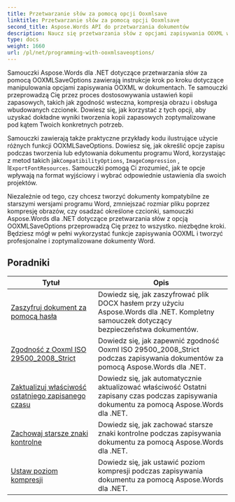 ```yaml
---
title: Przetwarzanie słów za pomocą opcji Ooxmlsave
linktitle: Przetwarzanie słów za pomocą opcji Ooxmlsave
second_title: Aspose.Words API do przetwarzania dokumentów
description: Naucz się przetwarzania słów z opcjami zapisywania OOXML w Aspose.Words dla .NET. Kompleksowe samouczki i przykładowy kod do manipulowania i dostosowywania zapisywania dokumentów programu Word w formacie OOXML.
type: docs
weight: 1660
url: /pl/net/programming-with-ooxmlsaveoptions/
---
```

Samouczki Aspose.Words dla .NET dotyczące przetwarzania słów za pomocą OOXMLSaveOptions zawierają instrukcje krok po kroku dotyczące manipulowania opcjami zapisywania OOXML w dokumentach. Te samouczki przeprowadzą Cię przez proces dostosowywania ustawień kopii zapasowych, takich jak zgodność wsteczna, kompresja obrazu i obsługa wbudowanych czcionek. Dowiesz się, jak korzystać z tych opcji, aby uzyskać dokładne wyniki tworzenia kopii zapasowych zoptymalizowane pod kątem Twoich konkretnych potrzeb.

 Samouczki zawierają także praktyczne przykłady kodu ilustrujące użycie różnych funkcji OOXMLSaveOptions. Dowiesz się, jak określić opcje zapisu podczas tworzenia lub edytowania dokumentu programu Word, korzystając z metod takich jak`CompatibilityOptions`, `ImageCompression` , I`ExportFontResources`. Samouczki pomogą Ci zrozumieć, jak te opcje wpływają na format wyjściowy i wybrać odpowiednie ustawienia dla swoich projektów.

Niezależnie od tego, czy chcesz tworzyć dokumenty kompatybilne ze starszymi wersjami programu Word, zmniejszać rozmiar pliku poprzez kompresję obrazów, czy osadzać określone czcionki, samouczki Aspose.Words dla .NET dotyczące przetwarzania słów z opcją OOXMLSaveOptions przeprowadzą Cię przez to wszystko. niezbędne kroki. Będziesz mógł w pełni wykorzystać funkcje zapisywania OOXML i tworzyć profesjonalne i zoptymalizowane dokumenty Word.

 ## Poradniki
| Tytuł | Opis |
| --- | --- |
| [Zaszyfruj dokument za pomocą hasła](./encrypt-docx-with-password/) | Dowiedz się, jak zaszyfrować plik DOCX hasłem przy użyciu Aspose.Words dla .NET. Kompletny samouczek dotyczący bezpieczeństwa dokumentów. |
| [Zgodność z Ooxml ISO 29500_2008_Strict](./ooxml-compliance-iso-29500_2008_strict/) | Dowiedz się, jak zapewnić zgodność Ooxml ISO 29500_2008_Strict podczas zapisywania dokumentów za pomocą Aspose.Words dla .NET. |
| [Zaktualizuj właściwość ostatniego zapisanego czasu](./update-last-saved-time-property/) | Dowiedz się, jak automatycznie aktualizować właściwość Ostatni zapisany czas podczas zapisywania dokumentu za pomocą Aspose.Words dla .NET. |
| [Zachowaj starsze znaki kontrolne](./keep-legacy-control-chars/) | Dowiedz się, jak zachować starsze znaki kontrolne podczas zapisywania dokumentu za pomocą Aspose.Words dla .NET. |
| [Ustaw poziom kompresji](./set-compression-level/) | Dowiedz się, jak ustawić poziom kompresji podczas zapisywania dokumentu za pomocą Aspose.Words dla .NET. |